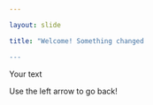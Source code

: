 ```yaml
---

layout: slide

title: "Welcome! Something changed

---
```


Your text

Use the left arrow to go back!
